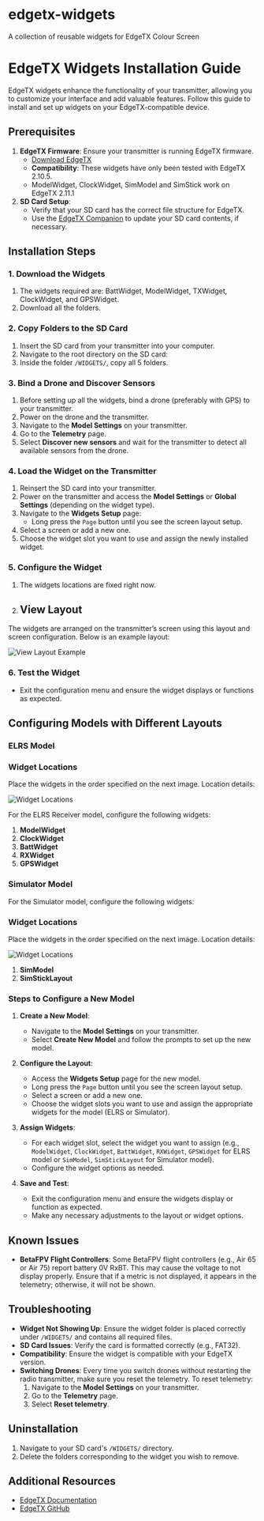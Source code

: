 # edgetx-widgets
A collection of reusable widgets for EdgeTX Colour Screen

# EdgeTX Widgets Installation Guide

EdgeTX widgets enhance the functionality of your transmitter, allowing you to customize your interface and add valuable features. Follow this guide to install and set up widgets on your EdgeTX-compatible device.

## Prerequisites

1. **EdgeTX Firmware**: Ensure your transmitter is running EdgeTX firmware.
   - [Download EdgeTX](https://www.edgetx.org/)
   - **Compatibility**: These widgets have only been tested with EdgeTX 2.10.5.
   - ModelWidget, ClockWidget, SimModel and SimStick work on EdgeTX 2.11.1
2. **SD Card Setup**:
   - Verify that your SD card has the correct file structure for EdgeTX.
   - Use the [EdgeTX Companion](https://www.edgetx.org/tools) to update your SD card contents, if necessary.

## Installation Steps

### 1. Download the Widgets
1. The widgets required are: BattWidget, ModelWidget, TXWidget, ClockWidget, and GPSWidget.
2. Download all the folders.

### 2. Copy Folders to the SD Card
1. Insert the SD card from your transmitter into your computer.
2. Navigate to the root directory on the SD card:
3. Inside the folder `/WIDGETS/`, copy all 5 folders.

### 3. Bind a Drone and Discover Sensors
1. Before setting up all the widgets, bind a drone (preferably with GPS) to your transmitter.
2. Power on the drone and the transmitter.
3. Navigate to the **Model Settings** on your transmitter.
4. Go to the **Telemetry** page.
5. Select **Discover new sensors** and wait for the transmitter to detect all available sensors from the drone.

### 4. Load the Widget on the Transmitter
1. Reinsert the SD card into your transmitter.
2. Power on the transmitter and access the **Model Settings** or **Global Settings** (depending on the widget type).
3. Navigate to the **Widgets Setup** page:
   - Long press the `Page` button until you see the screen layout setup.
4. Select a screen or add a new one.
5. Choose the widget slot you want to use and assign the newly installed widget.

### 5. Configure the Widget
1. The widgets locations are fixed right now.
2. ## View Layout
The widgets are arranged on the transmitter’s screen using this layout and screen configuration.
Below is an example layout:

![View Layout Example](/widgets/img/screen_config.jpeg)



### 6. Test the Widget
- Exit the configuration menu and ensure the widget displays or functions as expected.

## Configuring Models with Different Layouts

### ELRS Model

### Widget Locations
Place the widgets in the order specified on the next image. Location details:

![Widget Locations](/widgets/img/widget_layout.jpg)

For the ELRS Receiver model, configure the following widgets:

1. **ModelWidget**
2. **ClockWidget**
3. **BattWidget**
4. **RXWidget**
5. **GPSWidget**

### Simulator Model
For the Simulator model, configure the following widgets:

### Widget Locations
Place the widgets in the order specified on the next image. Location details:

![Widget Locations](/widgets/img/widget_layout_sim.jpg)

1. **SimModel**
2. **SimStickLayout**

### Steps to Configure a New Model

1. **Create a New Model**:
   - Navigate to the **Model Settings** on your transmitter.
   - Select **Create New Model** and follow the prompts to set up the new model.

2. **Configure the Layout**:
   - Access the **Widgets Setup** page for the new model.
   - Long press the `Page` button until you see the screen layout setup.
   - Select a screen or add a new one.
   - Choose the widget slots you want to use and assign the appropriate widgets for the model (ELRS or Simulator).

3. **Assign Widgets**:
   - For each widget slot, select the widget you want to assign (e.g., `ModelWidget`, `ClockWidget`, `BattWidget`, `RXWidget`, `GPSWidget` for ELRS model or `SimModel`, `SimStickLayout` for Simulator model).
   - Configure the widget options as needed.

4. **Save and Test**:
   - Exit the configuration menu and ensure the widgets display or function as expected.
   - Make any necessary adjustments to the layout or widget options.

## Known Issues
- **BetaFPV Flight Controllers**: Some BetaFPV flight controllers (e.g., Air 65 or Air 75) report battery 0V RxBT. This may cause the voltage to not display properly. Ensure that if a metric is not displayed, it appears in the telemetry; otherwise, it will not be shown.

## Troubleshooting
- **Widget Not Showing Up**: Ensure the widget folder is placed correctly under `/WIDGETS/` and contains all required files.
- **SD Card Issues**: Verify the card is formatted correctly (e.g., FAT32).
- **Compatibility**: Ensure the widget is compatible with your EdgeTX version.
- **Switching Drones**: Every time you switch drones without restarting the radio transmitter, make sure you reset the telemetry. To reset telemetry:
  1. Navigate to the **Model Settings** on your transmitter.
  2. Go to the **Telemetry** page.
  3. Select **Reset telemetry**.

## Uninstallation
1. Navigate to your SD card's `/WIDGETS/` directory.
2. Delete the folders corresponding to the widget you wish to remove.

## Additional Resources
- [EdgeTX Documentation](https://manual.edgetx.org)
- [EdgeTX GitHub](https://github.com/EdgeTX)
